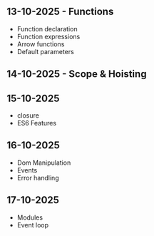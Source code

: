 ## 13-10-2025 -  Functions 

- Function declaration
- Function expressions
- Arrow functions
- Default parameters

## 14-10-2025 - Scope & Hoisting

## 15-10-2025
- closure
- ES6 Features

## 16-10-2025
- Dom Manipulation
- Events
- Error handling

## 17-10-2025
- Modules
- Event loop
